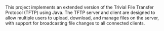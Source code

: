 This project implements an extended version of the Trivial File Transfer Protocol (TFTP) using Java. The TFTP server and client are designed to allow multiple users to upload, download, and manage files on the server, with support for broadcasting file changes to all connected clients.
